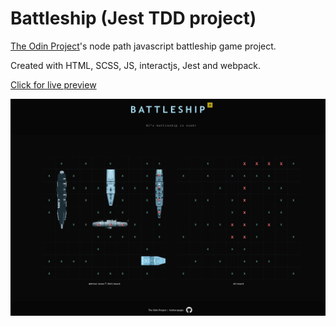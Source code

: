 # Battleship (Jest TDD project)

[The Odin Project](https://www.theodinproject.com/lessons/node-path-javascript-battleship)'s node path javascript battleship game project.

Created with HTML, SCSS, JS, interactjs, Jest and webpack.

[Click for live preview](https://fatiharapoglu.github.io/battleship)

![RPS](dist/assets/readme.png)